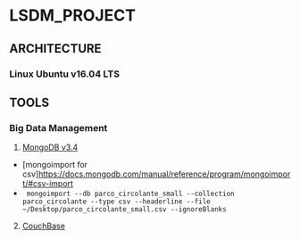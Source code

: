 # LSDM_PROJECT
## ARCHITECTURE
### Linux Ubuntu v16.04 LTS
## TOOLS
### Big Data Management
1. [MongoDB v3.4](https://docs.mongodb.com/manual/tutorial/install-mongodb-on-ubuntu/)
  * [mongoimport for csv]https://docs.mongodb.com/manual/reference/program/mongoimport/#csv-import
  * ``` mongoimport --db parco_circolante_small --collection parco_circolante --type csv --headerline --file ~/Desktop/parco_circolante_small.csv --ignoreBlanks```
2. [CouchBase](https://developer.couchbase.com/documentation/server/4.5/getting-started/installing.html#story-h2-3)
